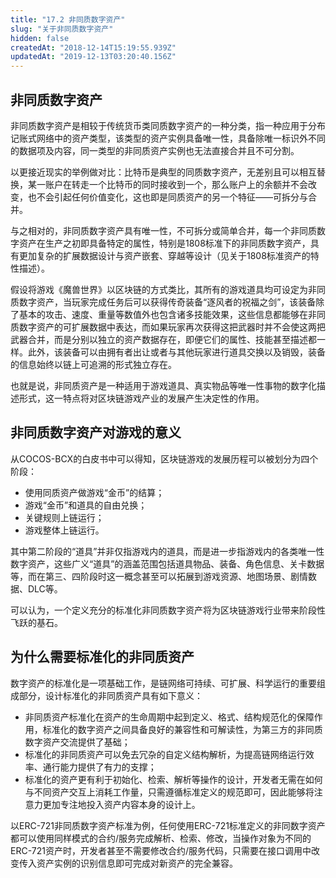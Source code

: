 ```yaml
---
title: "17.2 非同质数字资产"
slug: "关于非同质数字资产"
hidden: false
createdAt: "2018-12-14T15:19:55.939Z"
updatedAt: "2019-12-13T03:20:40.156Z"
---
```

## 非同质数字资产

非同质数字资产是相较于传统货币类同质数字资产的一种分类，指一种应用于分布记账式网络中的资产类型，该类型的资产实例具备唯一性，具备除唯一标识外不同的数据项及内容，同一类型的非同质资产实例也无法直接合并且不可分割。

以更接近现实的举例做对比：比特币是典型的同质数字资产，无差别且可以相互替换，某一账户在转走一个比特币的同时接收到一个，那么账户上的余额并不会改变，也不会引起任何价值变化，这也即是同质资产的另一个特征——可拆分与合并。

与之相对的，非同质数字资产具有唯一性，不可拆分或简单合并，每一个非同质数字资产在生产之初即具备特定的属性，特别是1808标准下的非同质数字资产，具有更加复杂的扩展数据设计与资产嵌套、穿越等设计（见关于1808标准资产的特性描述）。

假设将游戏《魔兽世界》以区块链的方式类比，其所有的游戏道具均可设定为非同质数字资产，当玩家完成任务后可以获得传奇装备“逐风者的祝福之剑”，该装备除了基本的攻击、速度、重量等数值外也包含诸多技能效果，这些信息都能够在非同质数字资产的可扩展数据中表达，而如果玩家再次获得这把武器时并不会使这两把武器合并，而是分别以独立的资产数据存在，即便它们的属性、技能甚至描述都一样。此外，该装备可以由拥有者出让或者与其他玩家进行道具交换以及销毁，装备的信息始终以链上可追溯的形式独立存在。

也就是说，非同质资产是一种适用于游戏道具、真实物品等唯一性事物的数字化描述形式，这一特点将对区块链游戏产业的发展产生决定性的作用。

##  非同质数字资产对游戏的意义

从COCOS-BCX的白皮书中可以得知，区块链游戏的发展历程可以被划分为四个阶段：
  * 使用同质资产做游戏“金币”的结算；
  * 游戏“金币”和道具的自由兑换；
  * 关键规则上链运行；
  * 游戏整体上链运行。

其中第二阶段的“道具”并非仅指游戏内的道具，而是进一步指游戏内的各类唯一性数字资产，这些广义“道具”的涵盖范围包括道具物品、装备、角色信息、关卡数据等，而在第三、四阶段时这一概念甚至可以拓展到游戏资源、地图场景、剧情数据、DLC等。

可以认为，一个定义充分的标准化非同质数字资产将为区块链游戏行业带来阶段性飞跃的基石。

## 为什么需要标准化的非同质资产

数字资产的标准化是一项基础工作，是链网络可持续、可扩展、科学运行的重要组成部分，设计标准化的非同质资产具有如下意义：
  * 非同质资产标准化在资产的生命周期中起到定义、格式、结构规范化的保障作用，标准化的数字资产之间具备良好的兼容性和可解读性，为第三方的非同质数字资产交流提供了基础；
  * 标准化的非同质资产可以免去冗杂的自定义结构解析，为提高链网络运行效率、通行能力提供了有力的支撑；
  * 标准化的资产更有利于初始化、检索、解析等操作的设计，开发者无需在如何与不同资产交互上消耗工作量，只需遵循标准定义的规范即可，因此能够将注意力更加专注地投入资产内容本身的设计上。

以ERC-721非同质数字资产标准为例，任何使用ERC-721标准定义的非同数字资产都可以使用同样模式的合约/服务完成解析、检索、修改，当操作对象为不同的ERC-721资产时，开发者甚至不需要修改合约/服务代码，只需要在接口调用中改变传入资产实例的识别信息即可完成对新资产的完全兼容。